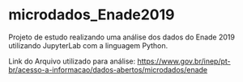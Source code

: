# microdados_Enade2019

Projeto de estudo realizando uma análise dos dados do Enade 2019 utilizando JupyterLab com a linguagem Python. 

Link do Arquivo utilizado para análise:
https://www.gov.br/inep/pt-br/acesso-a-informacao/dados-abertos/microdados/enade

